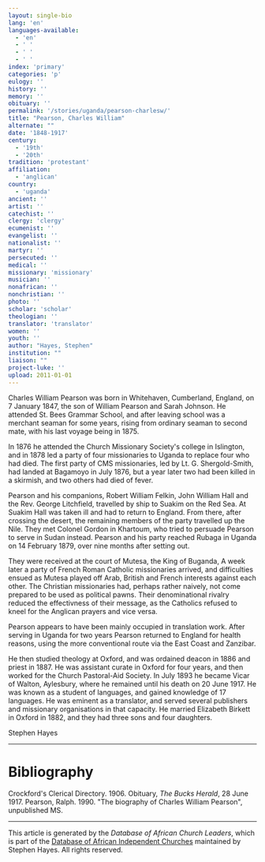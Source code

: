 ```yaml
---
layout: single-bio
lang: 'en'
languages-available:
  - 'en'
  - ' '
  - ' '
  - ' '
index: 'primary'
categories: 'p'
eulogy: ''
history: ''
memory: ''
obituary: ''
permalink: '/stories/uganda/pearson-charlesw/'
title: "Pearson, Charles William"
alternate: ""
date: '1848-1917'
century:
  - '19th'
  - '20th'
tradition: 'protestant'
affiliation:
  - 'anglican'
country:
  - 'uganda'
ancient: ''
artist: ''
catechist: ''
clergy: 'clergy'
ecumenist: ''
evangelist: ''
nationalist: ''
martyr: ''
persecuted: ''
medical: ''
missionary: 'missionary'
musician: ''
nonafrican: ''
nonchristian: ''
photo: ''
scholar: 'scholar'
theologian: ''
translator: 'translator'
women: ''
youth: ''
author: "Hayes, Stephen"
institution: ""
liaison: ""
project-luke: ''
upload: 2011-01-01
---
```




Charles William Pearson was born in Whitehaven, Cumberland,
England, on 7 January 1847, the son of William Pearson and Sarah Johnson. He
attended St. Bees Grammar School, and after leaving school was a merchant seaman
for some years, rising from ordinary seaman to second mate, with his last voyage
being in 1875.

In 1876 he attended the Church Missionary Society's college in Islington, and
in 1878 led a party of four missionaries to Uganda to replace four who had died.
The first party of CMS missionaries, led by Lt. G. Shergold-Smith, had landed at
Bagamoyo in July 1876, but a year later two had been killed in a skirmish, and
two others had died of fever.

Pearson and his companions, Robert William Felkin, John William Hall and the
Rev. George Litchfield, travelled by ship to Suakim on the Red Sea. At Suakim
Hall was taken ill and had to return to England. From there, after crossing the
desert, the remaining members of the party travelled up the Nile. They met
Colonel Gordon in Khartoum, who tried to persuade Pearson to serve in Sudan
instead. Pearson and his party reached Rubaga in Uganda on 14 February 1879,
over nine months after setting out.

They were received at the court of Mutesa, the King of Buganda, A week later
a party of French Roman Catholic missionaries arrived, and difficulties ensued
as Mutesa played off Arab, British and French interests against each other. The
Christian missionaries had, perhaps rather naively, not come prepared to be used
as political pawns. Their denominational rivalry reduced the effectivness of
their message, as the Catholics refused to kneel for the Anglican prayers and
vice versa.

Pearson appears to have been mainly occupied in translation work. After
serving in Uganda for two years Pearson returned to England for health reasons,
using the more conventional route via the East Coast and Zanzibar.

He then studied theology at Oxford, and was ordained deacon in 1886 and
priest in 1887. He was assistant curate in Oxford for four years, and then
worked for the Church Pastoral-Aid Society. In July 1893 he became Vicar of
Walton, Aylesbury, where he remained until his death on 20 June 1917. He was
known as a student of languages, and gained knowledge of 17 languages. He was
eminent as a translator, and served several publishers and missionary
organisations in that capacity. He married Elizabeth Birkett in Oxford in 1882,
and they had three sons and four daughters.

Stephen Hayes

---

# Bibliography

Crockford's Clerical Directory. 1906.
Obituary, *The
Bucks Herald*, 28 June 1917.
Pearson, Ralph. 1990. "The biography of
Charles William Pearson", unpublished MS.

---

This article is generated by the *Database of African
Church Leaders*, which is part of the [Database of African Independent Churches](http://www.geocities.com/missionalia/aicdb.htm) maintained by Stephen Hayes. All rights reserved.

